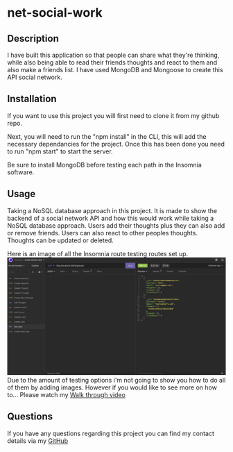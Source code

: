 # net-social-work

## Description
I have built this application so that people can share what they're thinking, while also being able to read their friends thoughts and react to them and also make a friends list.
I have used MongoDB and Mongoose to create this API social network.

## Installation

If you want to use this project you will first need to clone it from my github repo. 

Next, you will need to run the "npm install" in the CLI, this will add the necessary dependancies for the project. Once this has been done you need to run "npm start" to start the server.

Be sure to install MongoDB before testing each path in the Insomnia software.

## Usage
Taking a NoSQL database approach in this project. It is made to show the backend of a social network API and how this would work while taking a NoSQL database approach. Users add their thoughts plus they can also add or remove friends. Users can also react to other peoples thoughts. Thoughts can be updated or deleted. 

Here is an image of all the Insomnia route testing routes set up. 
<img src="./assets/img/IRSU.png" alt="image of insomnia testing.">
Due to the amount of testing options i'm not going to show you how to do all of them by adding images. However if you would like to see more on how to... Please watch my <a href="https://drive.google.com/file/d/1TrjQ8DhsUHjltk37yU5OzGBOycAlBQxe/view?usp=sharing">Walk through video</a>

## Questions
If you have any questions regarding this project you can find my contact details via my <a href="https://github.com/skipsterling">GitHub</a>